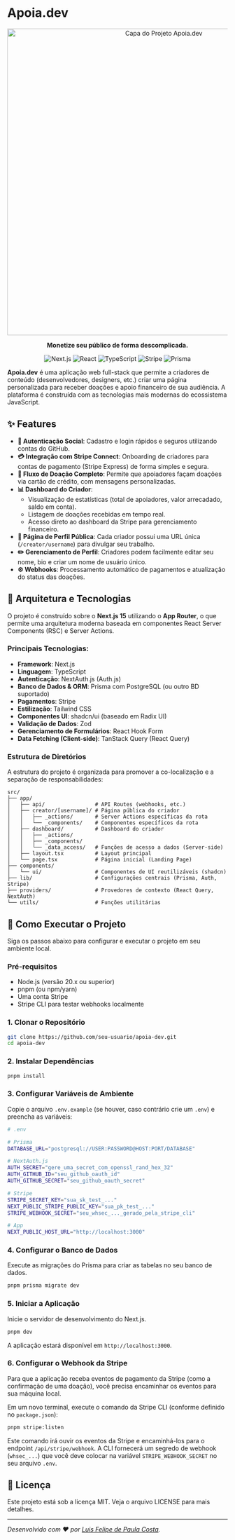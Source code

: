 # Apoia.dev

<p align="center">
  <img src="https://raw.githubusercontent.com/user-attachments/assets/97413a23-b684-486d-9799-a359781878d6" alt="Capa do Projeto Apoia.dev" width="700"/>
</p>

<p align="center">
  <strong>Monetize seu público de forma descomplicada.</strong>
</p>

<p align="center">
  <img src="https://img.shields.io/badge/Next.js-15-black?style=for-the-badge&logo=nextdotjs" alt="Next.js">
  <img src="https://img.shields.io/badge/React-19-blue?style=for-the-badge&logo=react" alt="React">
  <img src="https://img.shields.io/badge/TypeScript-5-blue?style=for-the-badge&logo=typescript" alt="TypeScript">
  <img src="https://img.shields.io/badge/Stripe-purple?style=for-the-badge&logo=stripe" alt="Stripe">
  <img src="https://img.shields.io/badge/Prisma-3982CE?style=for-the-badge&logo=prisma" alt="Prisma">
</p>

**Apoia.dev** é uma aplicação web full-stack que permite a criadores de conteúdo (desenvolvedores, designers, etc.) criar uma página personalizada para receber doações e apoio financeiro de sua audiência. A plataforma é construída com as tecnologias mais modernas do ecossistema JavaScript.

## ✨ Features

*   **👤 Autenticação Social**: Cadastro e login rápidos e seguros utilizando contas do GitHub.
*   **💳 Integração com Stripe Connect**: Onboarding de criadores para contas de pagamento (Stripe Express) de forma simples e segura.
*   **💸 Fluxo de Doação Completo**: Permite que apoiadores façam doações via cartão de crédito, com mensagens personalizadas.
*   **📊 Dashboard do Criador**:
    *   Visualização de estatísticas (total de apoiadores, valor arrecadado, saldo em conta).
    *   Listagem de doações recebidas em tempo real.
    *   Acesso direto ao dashboard da Stripe para gerenciamento financeiro.
*   **📝 Página de Perfil Pública**: Cada criador possui uma URL única (`/creator/username`) para divulgar seu trabalho.
*   **✏️ Gerenciamento de Perfil**: Criadores podem facilmente editar seu nome, bio e criar um nome de usuário único.
*   **⚙️ Webhooks**: Processamento automático de pagamentos e atualização do status das doações.

## 🚀 Arquitetura e Tecnologias

O projeto é construído sobre o **Next.js 15** utilizando o **App Router**, o que permite uma arquitetura moderna baseada em componentes React Server Components (RSC) e Server Actions.

### Principais Tecnologias:

*   **Framework**: Next.js
*   **Linguagem**: TypeScript
*   **Autenticação**: NextAuth.js (Auth.js)
*   **Banco de Dados & ORM**: Prisma com PostgreSQL (ou outro BD suportado)
*   **Pagamentos**: Stripe
*   **Estilização**: Tailwind CSS
*   **Componentes UI**: shadcn/ui (baseado em Radix UI)
*   **Validação de Dados**: Zod
*   **Gerenciamento de Formulários**: React Hook Form
*   **Data Fetching (Client-side)**: TanStack Query (React Query)

### Estrutura de Diretórios

A estrutura do projeto é organizada para promover a co-localização e a separação de responsabilidades:

```
src/
├── app/
│   ├── api/                # API Routes (webhooks, etc.)
│   ├── creator/[username]/ # Página pública do criador
│   │   ├── _actions/       # Server Actions específicas da rota
│   │   └── _components/    # Componentes específicos da rota
│   ├── dashboard/          # Dashboard do criador
│   │   ├── _actions/
│   │   ├── _components/
│   │   └── _data_access/   # Funções de acesso a dados (Server-side)
│   ├── layout.tsx          # Layout principal
│   └── page.tsx            # Página inicial (Landing Page)
├── components/
│   └── ui/                 # Componentes de UI reutilizáveis (shadcn)
├── lib/                    # Configurações centrais (Prisma, Auth, Stripe)
├── providers/              # Provedores de contexto (React Query, NextAuth)
└── utils/                  # Funções utilitárias
```

## 🏁 Como Executar o Projeto

Siga os passos abaixo para configurar e executar o projeto em seu ambiente local.

### Pré-requisitos

*   Node.js (versão 20.x ou superior)
*   pnpm (ou npm/yarn)
*   Uma conta Stripe
*   Stripe CLI para testar webhooks localmente

### 1. Clonar o Repositório

```bash
git clone https://github.com/seu-usuario/apoia-dev.git
cd apoia-dev
```

### 2. Instalar Dependências

```bash
pnpm install
```

### 3. Configurar Variáveis de Ambiente

Copie o arquivo `.env.example` (se houver, caso contrário crie um `.env`) e preencha as variáveis:

```bash
# .env

# Prisma
DATABASE_URL="postgresql://USER:PASSWORD@HOST:PORT/DATABASE"

# NextAuth.js
AUTH_SECRET="gere_uma_secret_com_openssl_rand_hex_32"
AUTH_GITHUB_ID="seu_github_oauth_id"
AUTH_GITHUB_SECRET="seu_github_oauth_secret"

# Stripe
STRIPE_SECRET_KEY="sua_sk_test_..."
NEXT_PUBLIC_STRIPE_PUBLIC_KEY="sua_pk_test_..."
STRIPE_WEBHOOK_SECRET="seu_whsec_..._gerado_pela_stripe_cli"

# App
NEXT_PUBLIC_HOST_URL="http://localhost:3000"
```

### 4. Configurar o Banco de Dados

Execute as migrações do Prisma para criar as tabelas no seu banco de dados.

```bash
pnpm prisma migrate dev
```

### 5. Iniciar a Aplicação

Inicie o servidor de desenvolvimento do Next.js.

```bash
pnpm dev
```

A aplicação estará disponível em `http://localhost:3000`.

### 6. Configurar o Webhook da Stripe

Para que a aplicação receba eventos de pagamento da Stripe (como a confirmação de uma doação), você precisa encaminhar os eventos para sua máquina local.

Em um novo terminal, execute o comando da Stripe CLI (conforme definido no `package.json`):

```bash
pnpm stripe:listen
```

Este comando irá ouvir os eventos da Stripe e encaminhá-los para o endpoint `/api/stripe/webhook`. A CLI fornecerá um segredo de webhook (`whsec_...`) que você deve colocar na variável `STRIPE_WEBHOOK_SECRET` no seu arquivo `.env`.

## 📄 Licença

Este projeto está sob a licença MIT. Veja o arquivo LICENSE para mais detalhes.

---

_Desenvolvido com ❤️ por [Luis Felipe de Paula Costa](https://github.com/LuPeBreak)._